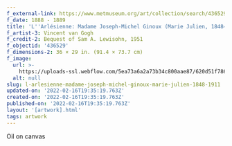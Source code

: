 ```yaml
---
f_external-link: https://www.metmuseum.org/art/collection/search/436529
f_date: 1888 - 1889
title: 'L''Arlésienne: Madame Joseph-Michel Ginoux (Marie Julien, 1848–1911)'
f_artist-3: Vincent van Gogh
f_credit-2: Bequest of Sam A. Lewisohn, 1951
f_objectid: '436529'
f_dimensions-2: 36 × 29 in. (91.4 × 73.7 cm)
f_image:
  url: >-
    https://uploads-ssl.webflow.com/5ea73a6a2a73b34c800aae87/620d51f78628f807f8238e2c_DT1396.jpeg
  alt: null
slug: l-arlesienne-madame-joseph-michel-ginoux-marie-julien-1848-1911
updated-on: '2022-02-16T19:35:19.763Z'
created-on: '2022-02-16T19:35:19.763Z'
published-on: '2022-02-16T19:35:19.763Z'
layout: '[artwork].html'
tags: artwork
---
```


Oil on canvas
